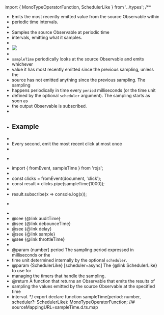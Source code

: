 import { MonoTypeOperatorFunction, SchedulerLike } from '../types';
/**
 * Emits the most recently emitted value from the source Observable within
 * periodic time intervals.
 *
 * <span class="informal">Samples the source Observable at periodic time
 * intervals, emitting what it samples.</span>
 *
 * ![](sampleTime.png)
 *
 * `sampleTime` periodically looks at the source Observable and emits whichever
 * value it has most recently emitted since the previous sampling, unless the
 * source has not emitted anything since the previous sampling. The sampling
 * happens periodically in time every `period` milliseconds (or the time unit
 * defined by the optional `scheduler` argument). The sampling starts as soon as
 * the output Observable is subscribed.
 *
 * ## Example
 *
 * Every second, emit the most recent click at most once
 *
 * ```ts
 * import { fromEvent, sampleTime } from 'rxjs';
 *
 * const clicks = fromEvent(document, 'click');
 * const result = clicks.pipe(sampleTime(1000));
 *
 * result.subscribe(x => console.log(x));
 * ```
 *
 * @see {@link auditTime}
 * @see {@link debounceTime}
 * @see {@link delay}
 * @see {@link sample}
 * @see {@link throttleTime}
 *
 * @param {number} period The sampling period expressed in milliseconds or the
 * time unit determined internally by the optional `scheduler`.
 * @param {SchedulerLike} [scheduler=async] The {@link SchedulerLike} to use for
 * managing the timers that handle the sampling.
 * @return A function that returns an Observable that emits the results of
 * sampling the values emitted by the source Observable at the specified time
 * interval.
 */
export declare function sampleTime<T>(period: number, scheduler?: SchedulerLike): MonoTypeOperatorFunction<T>;
//# sourceMappingURL=sampleTime.d.ts.map                                                                                                                                                                                                                                                                                                                                                                                                                                                                                                                                                                                                                                                                                                                                                                                                                                                                                                                                                                                                                                                                                                                                                                                                                                                                                                                                                                                                                                                                                                                                                                                                                                                                                                                                                                                                         